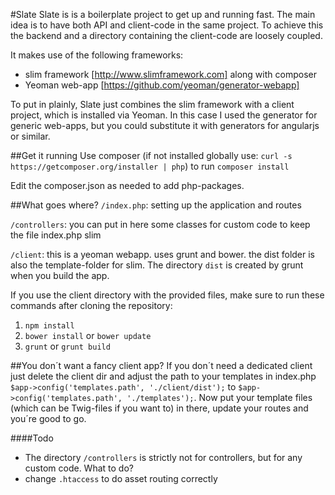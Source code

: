 #Slate
Slate is is a boilerplate project to get up and running fast. The main idea is to have both API and client-code in the same project. To achieve this the backend and a directory containing the client-code are loosely coupled.

It makes use of the following frameworks:
- slim framework [http://www.slimframework.com] along with composer
- Yeoman web-app [https://github.com/yeoman/generator-webapp]
 
To put in plainly, Slate just combines the slim framework with a client project, which is installed via Yeoman. In this case I used the generator for generic web-apps, but you could substitute it with generators for angularjs or similar.



##Get it running
Use composer (if not installed globally use: `curl -s https://getcomposer.org/installer | php`) to run `composer install`

Edit the composer.json as needed to add php-packages.

##What goes where?
`/index.php`: setting up the application and routes

`/controllers`: you can put in here some classes for custom code to keep the file index.php slim

`/client`: this is a yeoman webapp. uses grunt and bower. the dist folder is also the template-folder for slim. The directory `dist` is created by grunt when you build the app.


If you use the client directory with the provided files, make sure to run these commands after cloning the repository:

1. `npm install`
2. `bower install` or `bower update`
3. `grunt` or `grunt build`

##You don´t want a fancy client app?
If you don´t need a dedicated client just delete the client dir and adjust the path to your templates in index.php
`$app->config('templates.path', './client/dist');` to `$app->config('templates.path', './templates');`. Now put your template files (which can be Twig-files if you want to) in there, update your routes and you´re good to go.




####Todo

- The directory `/controllers` is strictly not for controllers, but for any custom code. What to do?
- change `.htaccess` to do asset routing correctly

